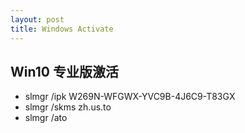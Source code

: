 ```yaml
---
layout: post
title: Windows Activate
---
```


## Win10 专业版激活
*  slmgr /ipk W269N-WFGWX-YVC9B-4J6C9-T83GX
*  slmgr /skms zh.us.to
*  slmgr /ato
